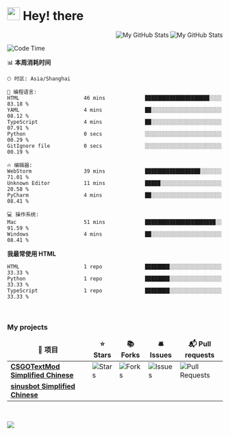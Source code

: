<h1><img src="https://emojis.slackmojis.com/emojis/images/1531849430/4246/blob-sunglasses.gif?1531849430" width="30"/> Hey! there</h1>

<a href="https://github.com/hexgu#gh-dark-mode-only">
  <img src="https://github-readme-stats.vercel.app/api?username=hexgu" align="right" alt="My GitHub Stats" />
  <img src="https://github-readme-stats.vercel.app/api/top-langs/?username=hexgu" align="right" alt="My GitHub Stats" />
</a>



<br>


<!--START_SECTION:waka-->
![Code Time](http://img.shields.io/badge/Code%20Time-58%20mins-blue)

📊 **本周消耗时间** 

```text
🕑︎ 时区: Asia/Shanghai

💬 编程语言: 
HTML                     46 mins             █████████████████████░░░░   83.18 % 
YAML                     4 mins              ██░░░░░░░░░░░░░░░░░░░░░░░   08.12 % 
TypeScript               4 mins              ██░░░░░░░░░░░░░░░░░░░░░░░   07.91 % 
Python                   0 secs              ░░░░░░░░░░░░░░░░░░░░░░░░░   00.29 % 
GitIgnore file           0 secs              ░░░░░░░░░░░░░░░░░░░░░░░░░   00.19 % 

🔥 编辑器: 
WebStorm                 39 mins             ██████████████████░░░░░░░   71.01 % 
Unknown Editor           11 mins             █████░░░░░░░░░░░░░░░░░░░░   20.58 % 
PyCharm                  4 mins              ██░░░░░░░░░░░░░░░░░░░░░░░   08.41 % 

💻 操作系统: 
Mac                      51 mins             ███████████████████████░░   91.59 % 
Windows                  4 mins              ██░░░░░░░░░░░░░░░░░░░░░░░   08.41 % 
```

**我最常使用 HTML** 

```text
HTML                     1 repo              ████████░░░░░░░░░░░░░░░░░   33.33 % 
Python                   1 repo              ████████░░░░░░░░░░░░░░░░░   33.33 % 
TypeScript               1 repo              ████████░░░░░░░░░░░░░░░░░   33.33 % 
```




<!--END_SECTION:waka-->

<br>



<h3>My projects</h3>
<table>
  <thead align="center">
    <tr border: none;>
      <td><b>🎁 项目</b></td>
      <td><b>⭐ Stars</b></td>
      <td><b>📚 Forks</b></td>
      <td><b>🛎 Issues</b></td>
      <td><b>📬 Pull requests</b></td>
    </tr>
  </thead>
  <tbody>
    <tr>
      <td><a href="https://github.com/hexgu/CSGOTextMod_Simplified-Chinese"><b>CSGOTextMod Simplified Chinese</b></a></td>
      <td><img alt="Stars" src="https://img.shields.io/github/stars/hexgu/CSGOTextMod_Simplified-Chinese?style=flat-square&labelColor=343b41"/></td>
      <td><img alt="Forks" src="https://img.shields.io/github/forks/hexgu/CSGOTextMod_Simplified-Chinese?style=flat-square&labelColor=343b41"/></td>
      <td><img alt="Issues" src="https://img.shields.io/github/issues/hexgu/CSGOTextMod_Simplified-Chinese?style=flat-square&labelColor=343b41"/></td>
      <td><img alt="Pull Requests" src="https://img.shields.io/github/issues-pr/hexgu/CSGOTextMod_Simplified-Chinese?style=flat-square&labelColor=343b41"/></td>
    </tr>
    <tr>
      <td><a href="https://forum.sinusbot.com/resources/%E7%AE%80%E4%BD%93%E4%B8%AD%E6%96%87-simplified-chinese-translation.520/"><b>sinusbot Simplified Chinese</b></a></td>
      <td></td>
      <td></td>
      <td></td>
      <td></td>
    </tr>
  </tbody>
</table>

<br>

![](https://komarev.com/ghpvc/?username=hexgu)
